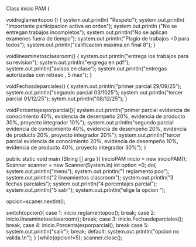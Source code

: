 Class inicio PAM { 

voidreglamentopoo () {
system.out.println( "Respeto");
system.out.println( "Importante participacion activa en orden");
system.out.println ("No se entregan trabajos incompletos");
system.out.println("No se aplican examenes fuera de tiempo");
system.out.println("Plagio de trabajos =0 para todos");
system.out.println("calificacion maxima en final 8");
}

voidlineaminetosclassroom() {
system.out.println("entrega los trabajos para su revision");
system.out.println("engrega en pdf");
system.out.println("avisos en clase");
system.out.println("entregas autorizadas con retraso , 5 max");
}

voidFechasdeparciales() {
system.out.println("primer parcial 29/09/25");
system.out.println("segundo parcial 03/1025");
system.out.println("tercer parcial 01/12/25");
sytem.out.println("08/12/25");
}

voidPorcentajesporparcial(){
system.out.println("primer parcial evidencia de conocimiento 40%, evidencia de desempeño 20%, evidencia de producto 30%, proyecto integrador 10%");
system.out.println("segundo parcial evidencia de conocimiento 40%, evidencia de desempeño 20%, evidencia de producto 20%, proyecto integrador 20%");
system.out.println("tercer parcial evidencia de conocimiento 20%, evidencia de desempeño 10%, evidencia de producto 40%, proyecto integrador 30%");
}

public static void main (String [] args ){
InicioPAM inicio = new inicioPAM();
Scanner scanner = new Scanner(System.in)
int option =0;
do{
system.out.println("menu");
system.out.println("1 reglamento poo");
system.out.println("2 lineamientos classroom");
system.out.println("3 fechas parciales");
system.out.println("4 porcentajes parcial");
system.out.println("5 salir");
system.out.println("elige la opcion ");

opcion=scaner.nextInt();

switch(opcion){
case 1:
inicio.reglamentopoo();
break;
case 2:
inicio.lineaminetosclassroom();
break;
case 3:
inicio.Fechasdeparciales();
break;
case 4:
inicio.Porcentajesporparcial();
break
case 5:
system.out.println("salir");
break;
default:
system.out.println("opcion no valida.\n");
}
}while(opcion!=5);
scanner.close();

 


